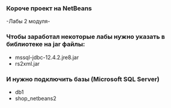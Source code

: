 ### Короче проект на NetBeans
-Лабы 2 модуля-


### Чтобы заработал некоторые лабы нужно указать в библиотеке на jar файлы:
+ mssql-jdbc-12.4.2.jre8.jar
+ rs2xml.jar

### И нужно подключить базы (Microsoft SQL Server)
+ db1
+ shop_netbeans2
